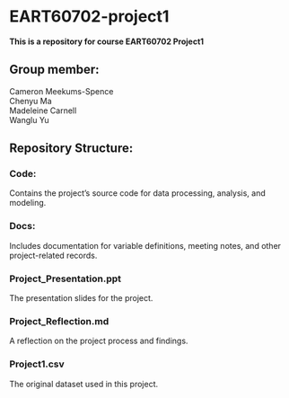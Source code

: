 # EART60702-project1  
**This is a repository for course EART60702 Project1**  

## Group member:   
Cameron Meekums-Spence  
Chenyu Ma  
Madeleine Carnell  
Wanglu Yu 

## Repository Structure:   
### Code:
Contains the project’s source code for data processing, analysis, and modeling.

### Docs:
Includes documentation for variable definitions, meeting notes, and other project-related records.

### Project_Presentation.ppt
The presentation slides for the project.

### Project_Reflection.md
A reflection on the project process and findings.

### Project1.csv
The original dataset used in this project.
